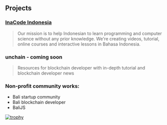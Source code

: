 ## Projects

### [InaCode Indonesia](https://inacode.id)

> Our mission is to help Indonesian to learn programming and computer science without any prior knowledge. We're creating videos, tutorial, online courses and interactive lessons in Bahasa Indonesia. 

### unchain - coming soon

> Resources for blockchain developer with in-depth tutorial and blockchain developer news

### Non-profit community works:

* Bali startup community
* Bali blockchain developer
* BaliJS

[![trophy](https://github-profile-trophy.vercel.app/?username=ryo-ma)](https://github.com/adisetiawan/github-profile-trophy)
